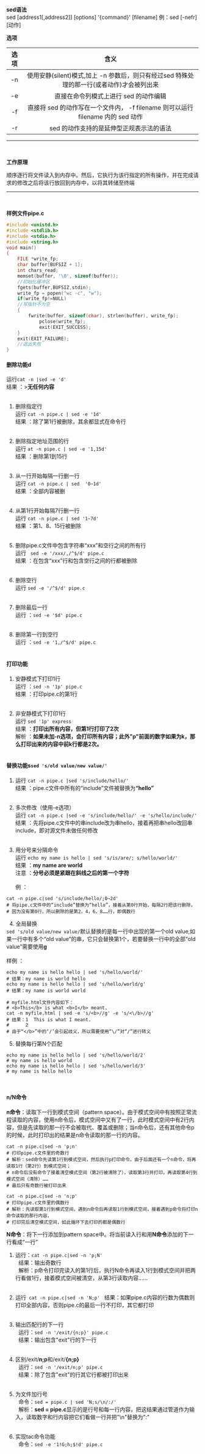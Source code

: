 **sed语法**<br/>
sed [address1[,address2]] [options] '{command}' [filename] 
例：sed [-nefr] [动作]

**选项**

| 选项 |  含义 |
|:----:|:-----:|
|-n| 使用安静(silent)模式,加上 -n 参数后，则只有经过sed 特殊处理的那一行(或者动作)才会被列出来|
|-e| 直接在命令列模式上进行 sed 的动作编辑|
|-f| 直接将 sed 的动作写在一个文件内， -f filename 则可以运行 filename 内的 sed 动作|
|-r| sed 的动作支持的是延伸型正规表示法的语法|
<hr/><br/>

**工作原理**

顺序逐行将文件读入到内存中。然后，它执行为该行指定的所有操作，并在完成请求的修改之后将该行放回到内存中，以将其转储至终端
<hr/><br/>

**样例文件pipe.c**
```c
#include <unistd.h>
#include <stdlib.h>
#include <stdio.h>
#include <string.h>
void main()
{
	FILE *write_fp;
  	char buffer[BUFSIZ + 1];
  	int chars_read;
  	memset(buffer, '\0', sizeof(buffer));
	//初始化缓冲区
  	fgets(buffer,BUFSIZ,stdin);
	write_fp = popen("wc -c", "w");
	if(write_fp!=NULL)
	//写指针不为空
	{
		fwrite(buffer, sizeof(char), strlen(buffer), write_fp);
    		pclose(write_fp);
    		exit(EXIT_SUCCESS);
	}
	exit(EXIT_FAILURE);
	//退出失败
}
```
#### 删除功能d
运行`cat -n |sed -e 'd' `<br/>
结果 ：>**无任何内容**<br/><br/>

1. 删除指定行<br/>
运行 ``cat -n pipe.c | sed -e '1d'``<br/>
结果 ：除了第1行被删除，其余都显式在命令行<br/><br/>

2. 删除指定地址范围的行<br/>
运行 ``at -n pipe.c | sed -e '1,15d'``<br/>
结果 ：删除第1到15行<br/><br/>

3. 从一行开始每隔一行删一行<br/>
运行 ``cat -n pipe.c | sed  '0~1d'``<br/>
结果 ：全部内容被删<br/><br/>

4. 从第1行开始每隔7行删一行<br/>
运行 ``cat -n pipe.c | sed '1~7d'``<br/>
结果 ：第1、8、15行被删除<br/><br/>

5. 删除pipe.c文件中包含字符串“xxx”和空行之间的所有行<br/>
运行 `` sed -e '/xxx/,/^$/d' pipe.c``<br/>
结果 ：在包含“xxx”行和包含空行之间的行都被删除 <br/><br/>

6. 删除空行<br/>
运行 ``sed -e '/^$/d' pipe.c``<br/><br/>

7. 删除最后一行<br/>
运行 ：``sed -e '$d' pipe.c``<br/><br/>

8. 删除第一行到空行<br/>
运行 ：``sed -e '1,/^$/d' pipe.c``<br/><br/>

#### 打印功能<br/>

1. 安静模式下打印1行<br/>
运行 ：``sed -n '1p' pipe.c``<br/>
结果 ：打印pipe.c的第1行<br/><br/>

2. 非安静模式下打印1行<br/>
运行 ``sed '1p' express``<br/>
结果 ：**打印出所有内容，但第1行打印了2次**<br/>
解析 ：<strong>如果未加-n选项，会打印所有内容；此外"p"前面的数字如果为k，那么打印出来的内容中前k行都是2次。</strong><br/><br/>

#### 替换功能s`sed 's/old value/new value/'`<br/>
1. 运行 ``cat -n pipe.c |sed 's/include/hello/'``<br/>
结果 ：pipe.c文件中所有的“include”文件被替换为<strong>“hello”</strong><br/><br/>

2. 多次修改（使用-e选项）<br/>
运行 ``cat -n pipe.c |sed -e 's/include/hello/' -e 's/hello/include/'``<br/>
结果 ：先将pipe.c文件中的串include改为串hello，接着再把串hello改回串include，即对源文件未做任何修改<br/><br/>

3. 用分号来分隔命令<br/>
运行 ``echo my name is hello | sed 's/is/are/; s/hello/world/' ``<br/>
结果 ：**my name are world**<br/>
注意 ：<strong>分号必须是紧跟在斜线之后的第一个字符</strong><br/><br/>
例 ：
```shell
cat -n pipe.c|sed 's/include/hello/;0~2d'
# 将pipe.c文件中的“include”替换为“hello”，接着从第0行开始，每隔2行把该行删除，
# 因为没有第0行，所以删除的是第2，4，6，8……行，即偶数行
```
 
4. 全局替换<br/>
``sed 's/old value/new value/``默认替换的是每一行中出现的第一个old value,如果一行中有多个“old value”的串，它只会替换第1个，若要替换一行中的全部“old value”需要使用<strong>g</strong><br/><br/>
样例 ：<br/>
```shell
echo my name is hello hello | sed 's/hello/world/'
# 结果：my name is world hello
echo my name is hello hello | sed 's/hello/world/g' 
# 结果：my name is world world
 
# myfile.html文件内容如下：
# <b>This</b> is what <b>I</b> meant.
cat -n myfile.html | sed -e 's/<b>//g' -e 's/<\/b>//g'
# 结果：1	This is what I meant.
#      2	
# 由于“</b>”中的‘/’会引起歧义，所以需要使用“\/”对“/”进行转义
```

5. 替换每行第N个匹配<br/>
```shell
echo my name is hello hello | sed 's/hello/world/2' 
# my name is hello world
echo my name is hello hello | sed 's/hello/world/3' 
# my name is hello hello
```
 
#### n/N命令<br/>
**n命令**：读取下一行到模式空间（pattern space）。由于模式空间中有按照正常流程读取的内容，使用n命令后，模式空间中又有了一行，此时模式空间中有2行内容，但是先读取的那一行不会被取代、覆盖或删除；当n命令后，还有其他命令p的时候，此时打印出的结果是n命令读取的那一行的内容。
```shell
cat -n pipe.c|sed -n 'p;n'
# 打印pipe.c文件里的奇数行
# 解析：sed命令先读第1行到模式空间，然后执行p打印命令，由于后面还有一个n命令，将再读取1行（第2行）到模式空间；
# n命令后没有命令了接着清空模式空间（第2行被清除了），读取第3行并打印，再读取第4行到模式空间（清除）……
# 最后只有奇数行被打印出来
 
cat -n pipe.c|sed -n 'n;p'
# 打印pipe.c文件里的偶数行
# 解析：先读取第1行到模式空间，遇到n命令后再读取1行到模式空间，接着遇到p命令将打印n命令读取的那行内容，
# 打印完后清空模式空间，如此循环下去打印的都是偶数行
```

**N命令**：将下一行添加到pattern space中。将当前读入行和用**N命令**添加的下一行看成“一行”<br/>
1. 运行：``cat -n pipe.c|sed -n 'p;N'``<br/>
   结果：输出奇数行<br/>
   解析：p命令打印完读入的第1行后，执行N命令再读入1行到模式空间并把两行看做1行，接着模式空间被清空，从第3行读取内容……<br/><br/>

2. 运行`` cat -n pipe.c|sed -n 'N;p'``
   结果：如果pipe.c内容的行数为偶数则打印全部内容，否则pipe.c的最后一行不打印，其它都打印<br/><br/>

3. 输出匹配行的下一行<br/>
   运行：``sed -n '/exit/{n;p}' pipe.c``<br/>
   结果：输出包含"exit"行的下一行<br/><br/>

4. 区别/exit/**n;p**和/exit/**{n;p}**<br/>
   运行：``sed -n '/exit/n;p' pipe.c``<br/>
   结果：除了包含"exit"的行其它行都被打印出来<br/><br/>
   
5. 为文件加行号<br/>
   命令：`sed = pipe.c | sed 'N;s/\n/:/'`<br/>
   解析：**sed = pipe.c**显示的是行号和每一行内容，把这结果通过管道作为输入，读取数字和行内容把它们看做一行并把"\n"替换为":"<br/><br/>

6. 实现tac命令功能<br/>
   命令：`sed -e '1!G;h;$!d' pipe.c`<br/><br/>
 
